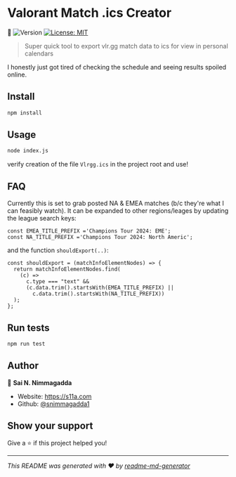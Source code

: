 # Valorant Match .ics Creator 
👋
![Version](https://img.shields.io/badge/version-1.0.0-blue.svg?cacheSeconds=2592000)
[![License: MIT](https://img.shields.io/badge/License-MIT-yellow.svg)](#)

> Super quick tool to export vlr.gg match data to ics for view in personal calendars

I honestly just got tired of checking the schedule and seeing results spoiled online.

## Install

```sh
npm install
```

## Usage

```sh
node index.js
```
verify creation of the file `Vlrgg.ics` in the project root and use!

## FAQ
Currently this is set to grab posted NA & EMEA matches (b/c they're what I can feasibly watch). It can be expanded to other regions/leages by updating the league search keys:

```
const EMEA_TITLE_PREFIX ='Champions Tour 2024: EME';
const NA_TITLE_PREFIX ='Champions Tour 2024: North Americ';
```

and the function `shouldExport(..)`:

```
const shouldExport = (matchInfoElementNodes) => {
  return matchInfoElementNodes.find(
    (c) =>
      c.type === "text" &&
      (c.data.trim().startsWith(EMEA_TITLE_PREFIX) ||
        c.data.trim().startsWith(NA_TITLE_PREFIX))
  );
};
```

## Run tests

```sh
npm run test
```

## Author

👤 **Sai N. Nimmagadda**

* Website: https://s11a.com
* Github: [@snimmagadda1](https://github.com/snimmagadda1)

## Show your support

Give a ⭐️ if this project helped you!


***
_This README was generated with ❤️ by [readme-md-generator](https://github.com/kefranabg/readme-md-generator)_